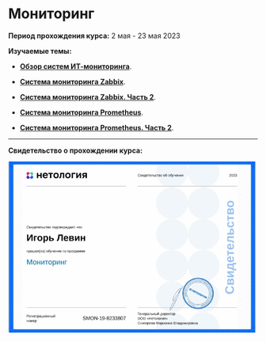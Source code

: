 # Мониторинг 

**Период прохождения курса:** 2 мая - 23 мая  2023

**Изучаемые темы:**

- [**Обзор систем ИТ-мониторинга**](https://github.com/elekpow/netology/blob/main/monitoring/hw-lesson1.md).

- [**Система мониторинга Zabbix**](https://github.com/elekpow/netology/blob/main/monitoring/lesson2.md).

- [**Система мониторинга Zabbix. Часть 2**](https://github.com/elekpow/netology/blob/main/monitoring/lesson3.md).

- [**Система мониторинга Prometheus**](https://github.com/elekpow/netology/blob/main/monitoring/lesson4.md).

- [**Система мониторинга Prometheus. Часть 2**](https://github.com/elekpow/netology/blob/main/monitoring/lesson5.md).







---

**Свидетельство о прохождении курса:**

<img src="https://github.com/elekpow/netology/blob/main/monitoring/images/cert.jpg" alt="cert.jpg" border="0" width="500">
